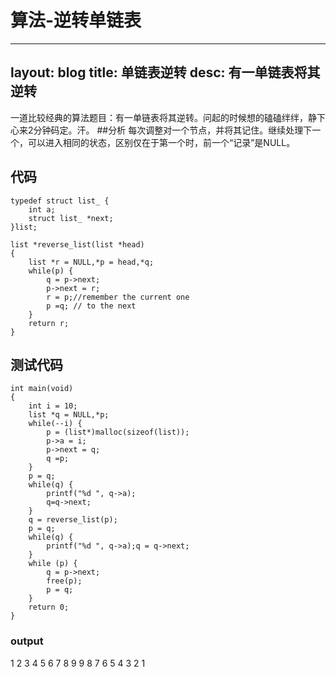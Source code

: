 # 算法-逆转单链表
---
layout: blog
title: 单链表逆转
desc: 有一单链表将其逆转
---

一道比较经典的算法题目：有一单链表将其逆转。问起的时候想的磕磕绊绊，静下心来2分钟码定。汗。
##分析
每次调整对一个节点，并将其记住。继续处理下一个，可以进入相同的状态，区别仅在于第一个时，前一个“记录”是NULL。



## 代码
```
typedef struct list_ {
    int a;
    struct list_ *next;
}list;

list *reverse_list(list *head)
{
	list *r = NULL,*p = head,*q;
	while(p) {
		q = p->next;
		p->next = r;
		r = p;//remember the current one
		p =q; // to the next
	}
	return r;
}
```
## 测试代码
```
int main(void)
{
	int i = 10;
	list *q = NULL,*p;
	while(--i) {
		p = (list*)malloc(sizeof(list));
		p->a = i;
		p->next = q;
		q =p;
	}
	p = q;
	while(q) {
		printf("%d ", q->a);
		q=q->next;
	}
	q = reverse_list(p);
	p = q;
	while(q) {
		printf("%d ", q->a);q = q->next;
	}
	while (p) {
		q = p->next;
		free(p);
		p = q;
	}
	return 0;
}
```
### output
1 2 3 4 5 6 7 8 9 9 8 7 6 5 4 3 2 1 

